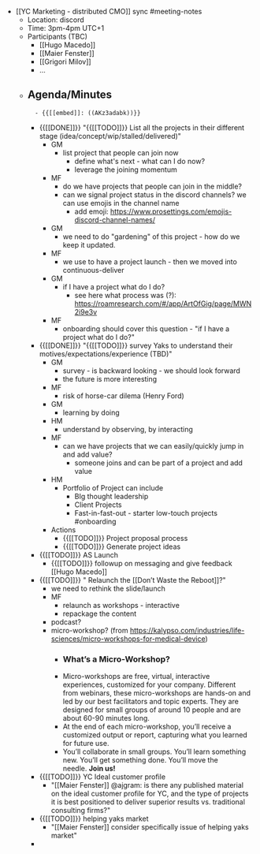 - [[YC Marketing - distributed CMO]] sync #meeting-notes
    - Location: discord 
    - Time: 3pm-4pm UTC+1 
    - Participants (TBC)
        - [[Hugo Macedo]] 
        - [[Maier Fenster]]
        - [[Grigori Milov]]
        - ...
    - Agenda/Minutes 
        - 
            - {{[[embed]]: ((AKz3adabk))}}
        - {{[[DONE]]}} "{{[[TODO]]}} List all the projects in their different stage (idea/concept/wip/stalled/delivered)"
            - GM
                - list project that people can join now
                    - define what's next - what can I do now? 
                    - leverage the joining momentum
            - MF
                - do we have projects that people can join  in the middle?
                - can we signal project status in the discord channels? we can use emojis in the channel name
                    - add emoji: https://www.prosettings.com/emojis-discord-channel-names/
            - GM 
                - we need to do "gardening" of this project - how do we keep it updated.
            - MF
                - we use to have a project launch - then we moved into continuous-deliver 
            - GM
                - if I have a project what do I do?
                    - see here what process was (?): https://roamresearch.com/#/app/ArtOfGig/page/MWN2i9e3v
            - MF
                - onboarding should cover this question - "if I have a project what do I do?"
        - {{[[DONE]]}} "{{[[TODO]]}} survey Yaks to understand their motives/expectations/experience (TBD)"
            - GM
                - survey - is backward looking - we should look forward 
                - the future is more interesting
            - MF
                - risk of horse-car dilema (Henry Ford)
            - GM
                - learning by doing
            - HM
                - understand by observing, by interacting
            - MF
                - can we have projects that we can easily/quickly jump in and add value?
                    - someone joins and can be part of a project and add value
            - HM
                - Portfolio of Project can include
                    - BIg thought leadership
                    - Client Projects
                    - Fast-in-fast-out - starter low-touch projects #onboarding 
            - Actions
                - {{[[TODO]]}} Project proposal process 
                - {{[[TODO]]}} Generate project ideas
        - {{[[TODO]]}} AS Launch 
            - {{[[TODO]]}} followup on messaging and give feedback [[Hugo Macedo]] 
        - {{[[TODO]]}} " Relaunch the [[Don’t Waste the Reboot]]?"
            - we need to rethink the slide/launch
            - MF
                - relaunch as workshops - interactive 
                - repackage the content
            - podcast?
            - micro-workshop? (from https://kalypso.com/industries/life-sciences/micro-workshops-for-medical-device)
                - ### What’s a Micro-Workshop? 
                - Micro-workshops are free, virtual, interactive experiences, customized for your company. Different from webinars, these micro-workshops are hands-on and led by our best facilitators and topic experts. They are designed for small groups of around 10 people and are about 60-90 minutes long.
                - At the end of each micro-workshop, you’ll receive a customized output or report, capturing what you learned for future use.
                - You’ll collaborate in small groups. You’ll learn something new. You’ll get something done. You’ll move the needle. **Join us!**
        - {{[[TODO]]}} YC Ideal customer profile
            - "[[Maier Fenster]] @ajgram: is there any published material on the ideal customer profile for YC, and the type of projects it is best positioned to deliver superior results vs. traditional consulting firms?"
        - {{[[TODO]]}} helping yaks market 
            - "[[Maier Fenster]] consider specifically issue of helping yaks market"
        - 
